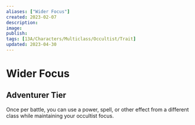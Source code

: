```yaml
---
aliases: ["Wider Focus"]
created: 2023-02-07
description: 
image: 
publish: 
tags: [13A/Characters/Multiclass/Occultist/Trait]
updated: 2023-04-30
---
```

# Wider Focus

## Adventurer Tier

Once per battle, you can use a power, spell, or other effect from a different class while maintaining your occultist focus.

